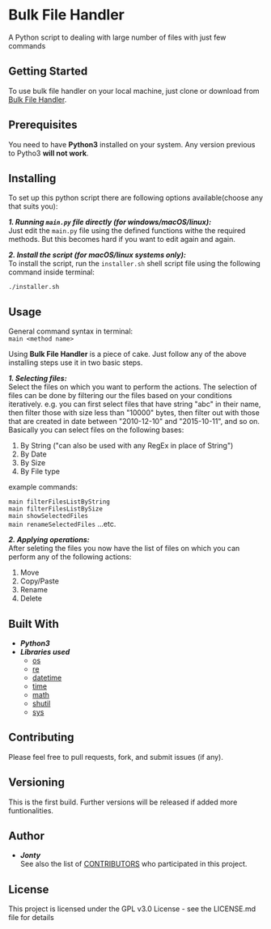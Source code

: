 # Bulk File Handler
A Python script to dealing with large number of files with just few commands

## Getting Started
To use bulk file handler on your local machine, just clone or download from [Bulk File Handler](link "Click here to clone or download").

## Prerequisites
You need to have **Python3** installed on your system. Any version previous to Pytho3 **will not work**.

## Installing
To set up this python script there are following options available(choose any that suits you): 

***1. Running `main.py` file directly (for windows/macOS/linux):***  
Just edit the `main.py` file using the defined functions withe the required methods. But this becomes hard if you want to edit again and again.

***2. Install the script (for macOS/linux systems only):***  
To install the script, run the `installer.sh` shell script file using the following command inside terminal:  

`./installer.sh` 

## Usage
General command syntax in terminal:  
`main <method name>`

Using **Bulk File Handler** is a piece of cake. Just follow any of the above installing steps use it in two basic steps. 

***1. Selecting files:***  
Select the files on which you want to perform the actions. The selection of files can be done by filtering our the files based on your conditions iteratively. e.g. you can first select files that have string "abc" in their name, then filter those with size less than "10000" bytes, then filter out with those that are created in date between "2010-12-10" and "2015-10-11", and so on. Basically you can select files on the following bases:  
1. By String ("can also be used with any RegEx in place of String")
2. By Date
3. By Size
4. By File type

example commands:  

`main filterFilesListByString`    
`main filterFilesListBySize`  
`main showSelectedFiles`   
`main renameSelectedFiles`    ...etc.

***2. Applying operations:***  
After seleting the files you now have the list of files on which you can perform any of the following actions:  
1. Move
2. Copy/Paste
3. Rename
4. Delete

## Built With  
- ***Python3***  
- ***Libraries used***  
	- [os](https://docs.python.org/3/library/os.html)  
	- [re](https://docs.python.org/3/howto/regex.html)  
	- [datetime](https://docs.python.org/3/library/datetime.html)  
	- [time](https://docs.python.org/3/library/time.html)  
	- [math](https://docs.python.org/3/library/math.html)  
	- [shutil](https://docs.python.org/3/library/shutil.html)  
	- [sys](https://docs.python.org/3/library/sys.html)  

## Contributing
Please feel free to pull requests, fork, and submit issues (if any).  

## Versioning  
This is the first build. Further versions will be released if added more funtionalities.

## Author  
- ***Jonty***  
See also the list of [CONTRIBUTORS](https://github.com/Jonty16117/bulk_file_handler/blob/master/CONTRIBUTORS.md) who participated in this project.

## License  
This project is licensed under the GPL v3.0 License - see the LICENSE.md file for details

